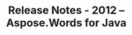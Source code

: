 ﻿---
title: Release Notes - 2012 – Aspose.Words for Java
articleTitle: Release Notes - 2012
linktitle: Release Notes - 2012
description: "Release Notes - 2012 – learn about the latest updates and fixes."
type: docs
weight: 90
url: /java/release-notes-2012/
---


